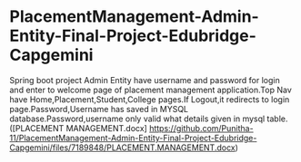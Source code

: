 # PlacementManagement-Admin-Entity-Final-Project-Edubridge-Capgemini
Spring boot project
Admin Entity have username and password for login and enter to welcome page of placement management application.Top Nav have Home,Placement,Student,College pages.If Logout,it redirects to login page.Password,Username has saved in MYSQL database.Password,username only valid what details given in mysql table.([PLACEMENT MANAGEMENT.docx]
https://github.com/Punitha-11/PlacementManagement-Admin-Entity-Final-Project-Edubridge-Capgemini/files/7189848/PLACEMENT.MANAGEMENT.docx)
